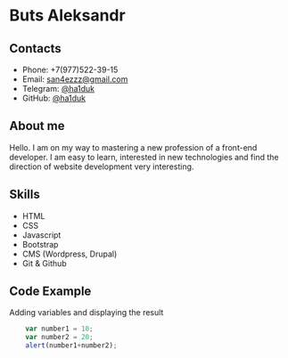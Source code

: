 # Buts Aleksandr
## Contacts
- Phone: +7(977)522-39-15
- Email: [san4ezzz@gmail.com](mailto:san4ezzz@gmail.com)
- Telegram: [@ha1duk](https://t.me/ha1duk)
- GitHub: [@ha1duk](https://github.com/ha1duk)
## About me
Hello. I am on my way to mastering a new profession of a front-end developer. I am easy to learn, interested in new technologies and find the direction of website development very interesting.

## Skills
- HTML
- CSS
- Javascript
- Bootstrap
- CMS (Wordpress, Drupal)
- Git & Github

## Code Example
Adding variables and displaying the result
```javascript
    var number1 = 10;
    var number2 = 20;
    alert(number1+number2);
```

